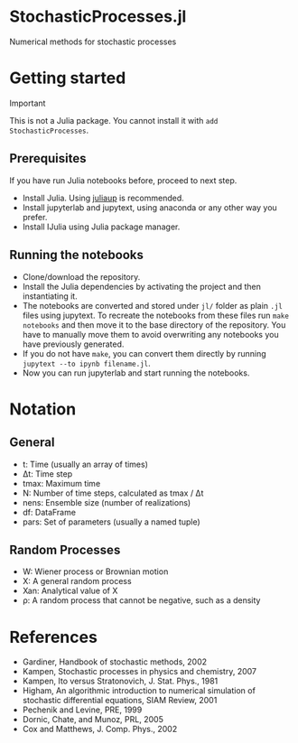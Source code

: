 # StochasticProcesses.jl
Numerical methods for stochastic processes

# Getting started

> [!IMPORTANT]
> This is not a Julia package. You cannot install it with `add StochasticProcesses`.

## Prerequisites

If you have run Julia notebooks before, proceed to next step.

- Install Julia. Using [juliaup](https://github.com/JuliaLang/juliaup) is recommended.
- Install jupyterlab and jupytext, using anaconda or any other way you prefer.
- Install IJulia using Julia package manager.

## Running the notebooks

- Clone/download the repository.
- Install the Julia dependencies by activating the project and then instantiating it.
- The notebooks are converted and stored under `jl/` folder as plain `.jl` files using jupytext. To recreate the notebooks from these files run `make notebooks` and then move it to the base directory of the repository. You have to manually move them to avoid overwriting any notebooks you have previously generated.
-  If you do not have `make`, you can convert them directly by running `jupytext --to ipynb filename.jl`.
- Now you can run jupyterlab and start running the notebooks. 

# Notation

## General
- t: Time (usually an array of times)
- Δt: Time step
- tmax: Maximum time
- N: Number of time steps, calculated as tmax / Δt
- nens: Ensemble size (number of realizations)
- df: DataFrame
- pars: Set of parameters (usually a named tuple)

## Random Processes
- W: Wiener process or Brownian motion
- X: A general random process
- Xan: Analytical value of X
- ρ: A random process that cannot be negative, such as a density


# References

- Gardiner, Handbook of stochastic methods, 2002
- Kampen, Stochastic processes in physics and chemistry, 2007
- Kampen, Ito versus Stratonovich, J. Stat. Phys., 1981
- Higham, An algorithmic introduction to numerical simulation of stochastic differential equations, SIAM Review, 2001
- Pechenik and Levine, PRE, 1999
- Dornic, Chate, and Munoz, PRL, 2005
- Cox and Matthews, J. Comp. Phys., 2002
